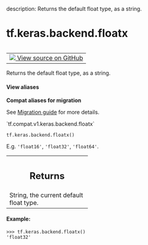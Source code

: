 description: Returns the default float type, as a string.

<div itemscope itemtype="http://developers.google.com/ReferenceObject">
<meta itemprop="name" content="tf.keras.backend.floatx" />
<meta itemprop="path" content="Stable" />
</div>

# tf.keras.backend.floatx

<!-- Insert buttons and diff -->

<table class="tfo-notebook-buttons tfo-api nocontent" align="left">
<td>
  <a target="_blank" href="https://github.com/keras-team/keras/tree/v2.7.0/keras/backend_config.py#L64-L77">
    <img src="https://www.tensorflow.org/images/GitHub-Mark-32px.png" />
    View source on GitHub
  </a>
</td>
</table>



Returns the default float type, as a string.

<section class="expandable">
  <h4 class="showalways">View aliases</h4>
  <p>
<b>Compat aliases for migration</b>
<p>See
<a href="https://www.tensorflow.org/guide/migrate">Migration guide</a> for
more details.</p>
<p>`tf.compat.v1.keras.backend.floatx`</p>
</p>
</section>

<pre class="devsite-click-to-copy prettyprint lang-py tfo-signature-link">
<code>tf.keras.backend.floatx()
</code></pre>



<!-- Placeholder for "Used in" -->

E.g. `'float16'`, `'float32'`, `'float64'`.

<!-- Tabular view -->
 <table class="responsive fixed orange">
<colgroup><col width="214px"><col></colgroup>
<tr><th colspan="2"><h2 class="add-link">Returns</h2></th></tr>
<tr class="alt">
<td colspan="2">
String, the current default float type.
</td>
</tr>

</table>



#### Example:


```
>>> tf.keras.backend.floatx()
'float32'
```